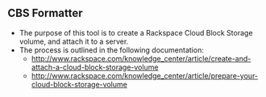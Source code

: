 ## CBS Formatter

* The purpose of this tool is to create a Rackspace Cloud Block Storage volume, and attach it to a server.
* The process is outlined in the following documentation:
    * http://www.rackspace.com/knowledge_center/article/create-and-attach-a-cloud-block-storage-volume
    * http://www.rackspace.com/knowledge_center/article/prepare-your-cloud-block-storage-volume
